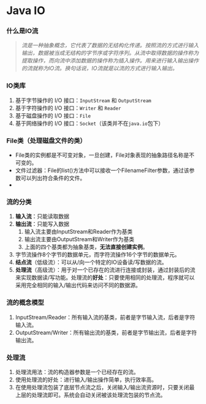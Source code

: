 # Java IO

### 什么是IO流

> *流是一种抽象概念，它代表了数据的无结构化传递。按照流的方式进行输入输出，数据被当成无结构的字节序或字符序列。从流中取得数据的操作称为提取操作，而向流中添加数据的操作称为插入操作。用来进行输入输出操作的流就称为IO流。换句话说，IO流就是以流的方式进行输入输出。*

### IO类库

1. 基于字节操作的 I/O 接口：`InputStream` 和 `OutputStream`
2. 基于字符操作的 I/O 接口：`Writer` 和 `Reader`
3. 基于磁盘操作的 I/O 接口：`File`
4. 基于网络操作的 I/O 接口：`Socket`（该类并不在`java.io`包下）

### File类（处理磁盘文件的类）

* File类的实例都是不可变对象，一旦创建，File对象表现的抽象路径名称是不可变的。
* 文件过滤器：File的list()方法中可以接收一个FilenameFilter参数，通过该参数可以列出符合条件的文件。
* ​

### 流的分类

1. **输入流**：只能读取数据
2. **输出流**：只能写入数据
   1. 输入流主要由InputStream和Reader作为基类
   2. 输出流主要由OutputStream和Writer作为基类
   3. 上面的四个基类都为抽象基类，**无法直接创建实例**。
3. 字节流操作8个字节的数据单元，而字符流操作16个字节的数据单元。
4. **结点流**（低级流）：可以从/向一个特定的IO设备读/写数据的流。
5. **处理流**（高级流）：用于对一个已存在的流进行连接或封装，通过封装后的流来实现数据读/写功能。处理流的**好处**：只要使用相同的处理流，程序就可以采用完全相同的输入/输出代码来访问不同的数据源。

### 流的概念模型

1. InputStream/Reader：所有输入流的基类，前者是字节输入流，后者是字符输入流。
2. OutputStream/Writer：所有输出流的基类，前者是字节输出流，后者是字符输出流。

### 处理流

1. 处理流用法：流的构造器参数是一个已经存在的流。
2. 使用处理流的好处：进行输入/输出操作简单，执行效率高。
3. 在使用处理流包装了底层节点流之后，关闭输入/输出流资源时，只要关闭最上层的处理流即可。系统会自动关闭被该处理流包装的节点流。

